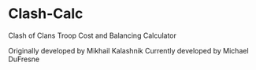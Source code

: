 # Clash-Calc
Clash of Clans Troop Cost and Balancing Calculator

Originally developed by Mikhail Kalashnik
Currently developed by Michael DuFresne
